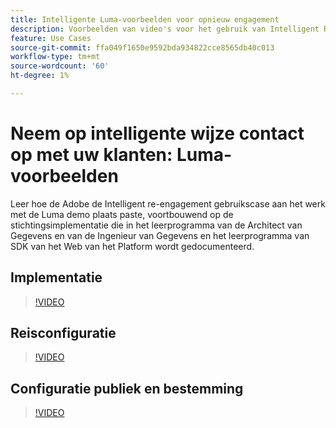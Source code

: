 ```yaml
---
title: Intelligente Luma-voorbeelden voor opnieuw engagement
description: Voorbeelden van video's voor het gebruik van Intelligent Re-engagement.
feature: Use Cases
source-git-commit: ffa049f1650e9592bda934822cce8565db40c013
workflow-type: tm+mt
source-wordcount: '60'
ht-degree: 1%

---
```


# Neem op intelligente wijze contact op met uw klanten: Luma-voorbeelden

Leer hoe de Adobe de Intelligent re-engagement gebruikscase aan het werk met de Luma demo plaats paste, voortbouwend op de stichtingsimplementatie die in het leerprogramma van de Architect van Gegevens en van de Ingenieur van Gegevens en het leerprogramma van SDK van het Web van het Platform wordt gedocumenteerd.

## Implementatie

>[!VIDEO](https://video.tv.adobe.com/v/3425184/?quality=12&learn=on)

## Reisconfiguratie

>[!VIDEO](https://video.tv.adobe.com/v/3427101/?quality=12&learn=on)

## Configuratie publiek en bestemming

>[!VIDEO](https://video.tv.adobe.com/v/3427451/?quality=12&learn=on)